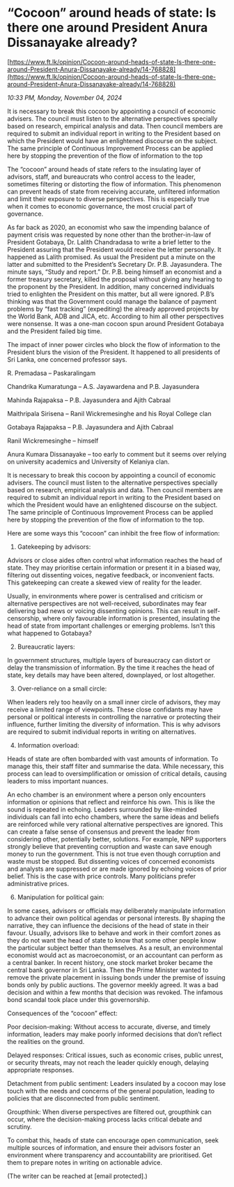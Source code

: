 # “Cocoon” around heads of state: Is there one around President Anura Dissanayake already?

[https://www.ft.lk/opinion/Cocoon-around-heads-of-state-Is-there-one-around-President-Anura-Dissanayake-already/14-768828](https://www.ft.lk/opinion/Cocoon-around-heads-of-state-Is-there-one-around-President-Anura-Dissanayake-already/14-768828)

*10:33 PM, Monday, November 04, 2024*

It is necessary to break this cocoon by appointing a council of economic advisers. The council must listen to the alternative perspectives specially based on research, empirical analysis and data. Then council members are required to submit an individual report in writing to the President based on which the President would have an enlightened discourse on the subject. The same principle of Continuous Improvement Process can be applied here by stopping the prevention of the flow of information to the top

The “cocoon” around heads of state refers to the insulating layer of advisors, staff, and bureaucrats who control access to the leader, sometimes filtering or distorting the flow of information. This phenomenon can prevent heads of state from receiving accurate, unfiltered information and limit their exposure to diverse perspectives. This is especially true when it comes to economic governance, the most crucial part of governance.

As far back as 2020, an economist who saw the impending balance of payment crisis was requested by none other than the brother-in-law of President Gotabaya, Dr. Lalith Chandradasa to write a brief letter to the President assuring that the President would receive the letter personally. It happened as Lalith promised. As usual the President put a minute on the latter and submitted to the President’s Secretary Dr. P.B. Jayasundera. The minute says, “Study and report.” Dr. P.B. being himself an economist and a former treasury secretary, killed the proposal without giving any hearing to the proponent by the President. In addition, many concerned individuals tried to enlighten the President on this matter, but all were ignored. P.B’s thinking was that the Government could manage the balance of payment problems by “fast tracking” (expediting) the already approved projects by the World Bank, ADB and JICA, etc. According to him all other perspectives were nonsense. It was a one-man cocoon spun around President Gotabaya and the President failed big time.

The impact of inner power circles who block the flow of information to the President blurs the vision of the President. It happened to all presidents of Sri Lanka, one concerned professor says.

R. Premadasa – Paskaralingam

Chandrika Kumaratunga – A.S. Jayawardena and P.B. Jayasundera

Mahinda Rajapaksa – P.B. Jayasundera and Ajith Cabraal

Maithripala Sirisena – Ranil Wickremesinghe and his Royal College clan

Gotabaya Rajapaksa – P.B. Jayasundera and Ajith Cabraal

Ranil Wickremesinghe – himself

Anura Kumara Dissanayake – too early to comment but it seems over relying on university academics and University of Kelaniya clan.

It is necessary to break this cocoon by appointing a council of economic advisers. The council must listen to the alternative perspectives specially based on research, empirical analysis and data. Then council members are required to submit an individual report in writing to the President based on which the President would have an enlightened discourse on the subject. The same principle of Continuous Improvement Process can be applied here by stopping the prevention of the flow of information to the top.

Here are some ways this “cocoon” can inhibit the free flow of information:

1. Gatekeeping by advisors:

Advisors or close aides often control what information reaches the head of state. They may prioritise certain information or present it in a biased way, filtering out dissenting voices, negative feedback, or inconvenient facts. This gatekeeping can create a skewed view of reality for the leader.

Usually, in environments where power is centralised and criticism or alternative perspectives are not well-received, subordinates may fear delivering bad news or voicing dissenting opinions. This can result in self-censorship, where only favourable information is presented, insulating the head of state from important challenges or emerging problems. Isn’t this what happened to Gotabaya?

2. Bureaucratic layers:

In government structures, multiple layers of bureaucracy can distort or delay the transmission of information. By the time it reaches the head of state, key details may have been altered, downplayed, or lost altogether.

3. Over-reliance on a small circle:

When leaders rely too heavily on a small inner circle of advisors, they may receive a limited range of viewpoints. These close confidants may have personal or political interests in controlling the narrative or protecting their influence, further limiting the diversity of information. This is why advisors are required to submit individual reports in writing on alternatives.

4. Information overload:

Heads of state are often bombarded with vast amounts of information. To manage this, their staff filter and summarise the data. While necessary, this process can lead to oversimplification or omission of critical details, causing leaders to miss important nuances.

An echo chamber is an environment where a person only encounters information or opinions that reflect and reinforce his own. This is like the sound is repeated in echoing. Leaders surrounded by like-minded individuals can fall into echo chambers, where the same ideas and beliefs are reinforced while very rational alternative perspectives are ignored. This can create a false sense of consensus and prevent the leader from considering other, potentially better, solutions. For example, NPP supporters strongly believe that preventing corruption and waste can save enough money to run the government. This is not true even though corruption and waste must be stopped. But dissenting voices of concerned economists and analysts are suppressed or are made ignored by echoing voices of prior belief. This is the case with price controls. Many politicians prefer administrative prices.

6. Manipulation for political gain:

In some cases, advisors or officials may deliberately manipulate information to advance their own political agendas or personal interests. By shaping the narrative, they can influence the decisions of the head of state in their favour. Usually, advisors like to behave and work in their comfort zones as they do not want the head of state to know that some other people know the particular subject better than themselves. As a result, an environmental economist would act as macroeconomist, or an accountant can perform as a central banker. In recent history, one stock market broker became the central bank governor in Sri Lanka. Then the Prime Minister wanted to remove the private placement in issuing bonds under the premise of issuing bonds only by public auctions. The governor meekly agreed. It was a bad decision and within a few months that decision was revoked. The infamous bond scandal took place under this governorship.

Consequences of the “cocoon” effect:

Poor decision-making: Without access to accurate, diverse, and timely information, leaders may make poorly informed decisions that don’t reflect the realities on the ground.

Delayed responses: Critical issues, such as economic crises, public unrest, or security threats, may not reach the leader quickly enough, delaying appropriate responses.

Detachment from public sentiment: Leaders insulated by a cocoon may lose touch with the needs and concerns of the general population, leading to policies that are disconnected from public sentiment.

Groupthink: When diverse perspectives are filtered out, groupthink can occur, where the decision-making process lacks critical debate and scrutiny.

To combat this, heads of state can encourage open communication, seek multiple sources of information, and ensure their advisors foster an environment where transparency and accountability are prioritised. Get them to prepare notes in writing on actionable advice.

(The writer can be reached at [email protected].)

